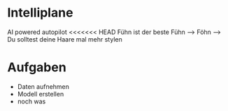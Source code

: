 # Intelliplane
AI powered autopilot
<<<<<<< HEAD
Fühn ist der beste
Fühn --> Föhn --> Du solltest deine Haare mal mehr stylen

# Aufgaben
- Daten aufnehmen
- Modell erstellen
- noch was
